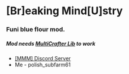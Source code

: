 # [Br]eaking Mind[U]stry
### Funi blue flour mod.
##### Mod needs [MultiCrafter Lib](https://github.com/liplum/MultiCrafterLib) to work
- [[MMM] Discord Server](https://discord.gg/7SSAupjxeD)
- Me - polish_subfarm61
